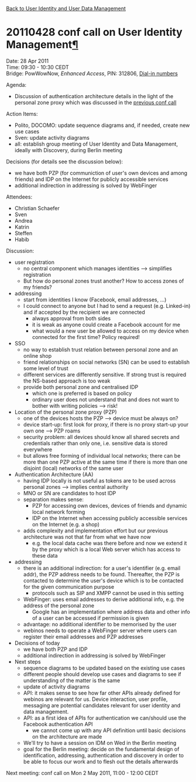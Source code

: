 [Back to User Identity and User Data
Management](Back%20to%20User%20Identity%20and%20User%20Data%20Management.html)

20110428 conf call on User Identity Management[¶](#20110428-conf-call-on-User-Identity-Management)
==================================================================================================

Date: 28 Apr 2011\
Time: 09:30 - 10:30 CEDT\
Bridge: PowWowNow, *Enhanced Access*, PIN: 312806, [Dial-in
numbers](http://pdf.powwownow.com/pdf/GBR_en_pwn-dial-in-numbers.pdf)

Agenda:

-   Discussion of authentication architecture details in the light of
    the personal zone proxy which was discussed in the [previous conf
    call](previous%20conf%20call.html)

Action Items:

-   Polito, DOCOMO: update sequence diagrams and, if needed, create new
    use cases
-   Sven: update activity diagrams
-   all: establish group meeting of User Identity and Data Management,
    ideally with Discovery, during Berlin meeting

Decisions (for details see the discussion below):

-   we have both PZP (for communiction of user's own devices and among
    friends) and IDP on the Internet for publicly accessible services
-   additional indirection in addressing is solved by WebFinger

Attendees:

-   Christian Schaefer
-   Sven
-   Andrea
-   Katrin
-   Steffen
-   Habib

Discussion:

-   user registration
    -   no central component which manages identities --\> simplifies
        registration
    -   But how do personal zones trust another? How to access zones of
        my friends?
-   addressing
    -   start from identities I know (Facebook, email addresses, ...)
    -   I could connect to anyone but I had to send a request (e.g.
        Linked-in) and if accepted by the recipient we are connected
        -   always approval from both sides
        -   it is weak as anyone could create a Facebook account for me
        -   what would a new user be allowed to access on my device when
            connected for the first time? Policy required!
-   SSO
    -   no way to establish trust relation between personal zone and an
        online shop
    -   friend relationships on social networks (SN) can be used to
        establish some level of trust
    -   different services are differently sensitive. If strong trust is
        required the NS-based approach is too weak
    -   provide both personal zone and centralised IDP
        -   which one is preferred is based on policy
        -   ordinary user does not understand that and does not want to
            bother with writing policies --\> risk!
-   Location of the personal zone proxy (PZP)
    -   one of the devices hosts the PZP --\> device must be always on?
    -   device start-up: first look for proxy, if there is no proxy
        start-up your own one --\> PZP roams
    -   security problem: all devices should know all shared secrets and
        credentials rather than only one, i.e. sensitive data is stored
        everywhere
    -   but allows free forming of individual local networks; there can
        be more than one PZP active at the same time if there is more
        than one disjoint (local) networks of the same user
-   Authentication Architecture (AA)
    -   having IDP locally is not useful as tokens are to be used across
        personal zones --\> implies central authority
    -   MNO or SN are candidates to host IDP
    -   separation makes sense:
        -   PZP for accessing own devices, devices of friends and
            dynamic local network forming
        -   IDP on the Internet when accessing publicly accessible
            services on the Internet (e.g. a shop)
    -   adds complexity and implementation effort but our previous
        architecture was not that far from what we have now
        -   e.g. the local data cache was there before and now we extend
            it by the proxy which is a local Web server which has access
            to these data
-   addressing
    -   there is an additional indirection: for a user's identifier
        (e.g. email addr), the PZP address needs to be found.
        Thereafter, the PZP is contacted to determine the user's device
        which is to be contacted for the given communication purpose
        -   protocols such as SIP and XMPP cannot be used in this
            setting
    -   WebFinger: uses email addresses to derive additional info, e.g.
        the address of the personal zone
        -   Google has an implementation where address data and other
            info of a user can be accessed if permission is given
    -   advantage: no additional identifier to be memorised by the user
    -   webinos needs to operate a WebFinger server where users can
        register their email addresses and PZP addresses
-   Decisions of today
    -   we have both PZP and IDP
    -   additional indirection in addressing is solved by WebFinger
-   Next steps
    -   sequence diagrams to be updated based on the existing use cases
    -   different people should develop use cases and diagrams to see if
        understanding of the matter is the same
    -   update of activity diagrams
    -   API: it makes sense to see how far other APIs already defined
        for webinos are relevant for us. Device interaction, user
        profile, messaging are potential candidates relevant for user
        identity and data management.
    -   API: as a first idea of APIs for authentication we can/should
        use the Facebook authentication API
        -   we cannot come up with any API definition until basic
            decisions on the architecture are made
    -   We'll try to have a session on IDM on Wed in the Berlin meeting
    -   goal for the Berlin meeting: decide on the fundamental design of
        identification, addressing, authentication and discovery in
        order to be able to focus our work and to flesh out the details
        afterwards

Next meeting: conf call on Mon 2 May 2011, 11:00 - 12:00 CEDT

